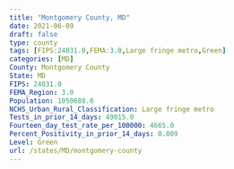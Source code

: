 ```yaml
---
title: "Montgomery County, MD"
date: 2021-06-09
draft: false
type: county
tags: [FIPS:24031.0,FEMA:3.0,Large fringe metro,Green]
categories: [MD]
County: Montgomery County
State: MD
FIPS: 24031.0
FEMA_Region: 3.0
Population: 1050688.0
NCHS_Urban_Rural_Classification: Large fringe metro
Tests_in_prior_14_days: 49015.0
Fourteen_day_test_rate_per_100000: 4665.0
Percent_Positivity_in_prior_14_days: 0.009
Level: Green
url: /states/MD/montgomery-county
---
```



